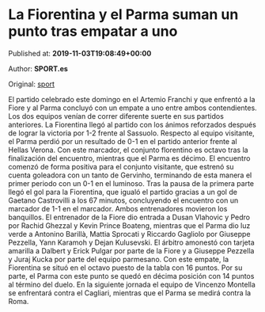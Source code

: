 
# La Fiorentina y el Parma suman un punto tras empatar a uno

Published at: **2019-11-03T19:08:49+00:00**

Author: **SPORT.es**

Original: [sport](https://www.sport.es/es/noticias/calcio/la-fiorentina-y-el-parma-suman-un-punto-tras-empatar-a-uno-7713027)

El partido celebrado este domingo en el Artemio Franchi y que enfrentó a la Fiore y al Parma concluyó con un empate a uno entre ambos contendientes. Los dos equipos venían de correr diferente suerte en sus partidos anteriores. La Fiorentina llegó al partido con los ánimos reforzados después de lograr la victoria por 1-2 frente al Sassuolo. Respecto al equipo visitante, el Parma perdió por un resultado de 0-1 en el partido anterior frente al Hellas Verona. Con este marcador, el conjunto florentino es octavo tras la finalización del encuentro, mientras que el Parma es décimo.
El encuentro comenzó de forma positiva para el conjunto visitante, que estrenó su cuenta goleadora con un tanto de Gervinho, terminando de esta manera el primer periodo con un 0-1 en el luminoso.
Tras la pausa de la primera parte llegó el gol para la Fiorentina, que igualó el partido gracias a un gol de Gaetano Castrovilli a los 67 minutos, concluyendo el encuentro con un marcador de 1-1 en el marcador.
Ambos entrenadores movieron los banquillos. El entrenador de la Fiore dio entrada a Dusan Vlahovic y Pedro por Rachid Ghezzal y Kevin Prince Boateng, mientras que el Parma dio luz verde a Antonino Barillà, Mattia Sprocati y Riccardo Gagliolo por Giuseppe Pezzella, Yann Karamoh y Dejan Kulusevski.
El árbitro amonestó con tarjeta amarilla a Dalbert y Erick Pulgar por parte de la Fiore y a Giuseppe Pezzella y Juraj Kucka por parte del equipo parmesano.
Con este empate, la Fiorentina se situó en el octavo puesto de la tabla con 16 puntos. Por su parte, el Parma con este punto se quedó en décima posición con 14 puntos al término del duelo.
En la siguiente jornada el equipo de Vincenzo Montella se enfrentará contra el Cagliari, mientras que el Parma se medirá contra la Roma.
